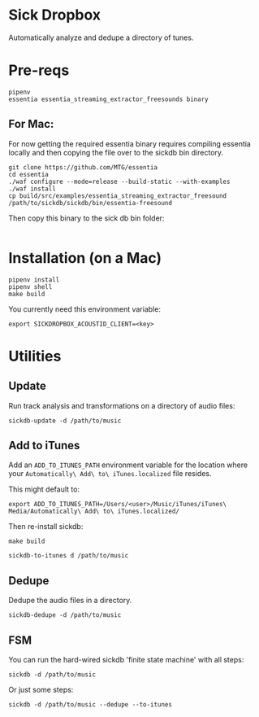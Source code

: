 # Sick Dropbox

Automatically analyze and dedupe a directory of tunes.

# Pre-reqs

```
pipenv
essentia essentia_streaming_extractor_freesounds binary
```


## For Mac:

For now getting the required essentia binary requires compiling essentia locally and then copying the file over to the sickdb bin directory.

```
git clone https://github.com/MTG/essentia
cd essentia
./waf configure --mode=release --build-static --with-examples
./waf install
cp build/src/examples/essentia_streaming_extractor_freesound /path/to/sickdb/sickdb/bin/essentia-freesound
```


Then copy this binary to the sick db bin folder:

```

```


# Installation (on a Mac)

```
pipenv install
pipenv shell
make build
```

You currently need this environment variable:

```
export SICKDROPBOX_ACOUSTID_CLIENT=<key>
```

# Utilities

## Update

Run track analysis and transformations on a directory of audio files:

```
sickdb-update -d /path/to/music
```

## Add to iTunes

Add an `ADD_TO_ITUNES_PATH` environment variable for the location where your `Automatically\ Add\ to\ iTunes.localized` file resides.

This might default to:

```
export ADD_TO_ITUNES_PATH=/Users/<user>/Music/iTunes/iTunes\ Media/Automatically\ Add\ to\ iTunes.localized/
```

Then re-install sickdb:

```
make build
```

```
sickdb-to-itunes d /path/to/music
```

## Dedupe

Dedupe the audio files in a directory.

```
sickdb-dedupe -d /path/to/music
```


## FSM

You can run the hard-wired sickdb 'finite state machine' with all steps:

```
sickdb -d /path/to/music
```

Or just some steps:

```
sickdb -d /path/to/music --dedupe --to-itunes
```
